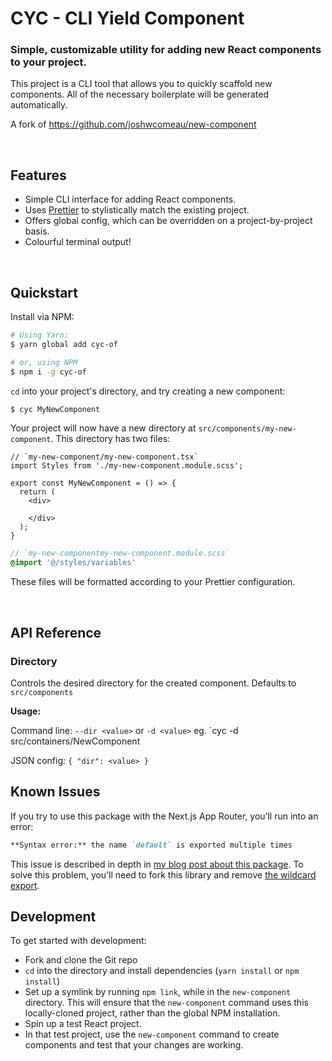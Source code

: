 # CYC - CLI Yield Component

### Simple, customizable utility for adding new React components to your project.

This project is a CLI tool that allows you to quickly scaffold new components. All of the necessary boilerplate will be generated automatically.

A fork of https://github.com/joshwcomeau/new-component

<br />

## Features

- Simple CLI interface for adding React components.
- Uses [Prettier](https://github.com/prettier/prettier) to stylistically match the existing project.
- Offers global config, which can be overridden on a project-by-project basis.
- Colourful terminal output!

<br />

## Quickstart

Install via NPM:

```bash
# Using Yarn:
$ yarn global add cyc-of

# or, using NPM
$ npm i -g cyc-of
```

`cd` into your project's directory, and try creating a new component:

```bash
$ cyc MyNewComponent
```

Your project will now have a new directory at `src/components/my-new-component`. This directory has two files:


```tsx
// `my-new-component/my-new-component.tsx`
import Styles from './my-new-component.module.scss';

export const MyNewComponent = () => {
  return (
    <div>

    </div>
  );
}
```

```module.scss 
// `my-new-componentmy-new-component.module.scss`
@import '@/styles/variables'
```

These files will be formatted according to your Prettier configuration.

<br />

## API Reference

### Directory

Controls the desired directory for the created component. Defaults to `src/components`

**Usage:**

Command line: `--dir <value>` or `-d <value>`
eg. `cyc -d src/containers/NewComponent

JSON config: `{ "dir": <value> }`
<br />

## Known Issues

If you try to use this package with the Next.js App Router, you’ll run into an error:

```md
**Syntax error:** the name `default` is exported multiple times
```

This issue is described in depth in [my blog post about this package](https://joshwcomeau.com/react/file-structure/#issues-with-the-app-router). To solve this problem, you’ll need to fork this library and remove [the wildcard export](https://github.com/joshwcomeau/new-component/blob/main/src/index.js#L67).

## Development

To get started with development:

- Fork and clone the Git repo
- `cd` into the directory and install dependencies (`yarn install` or `npm install`)
- Set up a symlink by running `npm link`, while in the `new-component` directory. This will ensure that the `new-component` command uses this locally-cloned project, rather than the global NPM installation.
- Spin up a test React project.
- In that test project, use the `new-component` command to create components and test that your changes are working.
